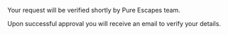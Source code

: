 Your request will be verified shortly by
Pure Escapes team. 

Upon successful approval you 
will receive an email to verify your details.
